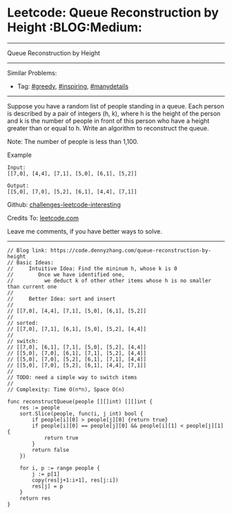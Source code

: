 # Leetcode: Queue Reconstruction by Height     :BLOG:Medium:


---

Queue Reconstruction by Height  

---

Similar Problems:  
-   Tag: [#greedy](https://code.dennyzhang.com/tag/greedy), [#inspiring](https://code.dennyzhang.com/tag/inspiring), [#manydetails](https://code.dennyzhang.com/tag/manydetails)

---

Suppose you have a random list of people standing in a queue. Each person is described by a pair of integers (h, k), where h is the height of the person and k is the number of people in front of this person who have a height greater than or equal to h. Write an algorithm to reconstruct the queue.  

Note: The number of people is less than 1,100.  

Example  

    Input:
    [[7,0], [4,4], [7,1], [5,0], [6,1], [5,2]]
    
    Output:
    [[5,0], [7,0], [5,2], [6,1], [4,4], [7,1]]

Github: [challenges-leetcode-interesting](https://github.com/DennyZhang/challenges-leetcode-interesting/tree/master/queue-reconstruction-by-height)  

Credits To: [leetcode.com](https://leetcode.com/problems/queue-reconstruction-by-height/description/)  

Leave me comments, if you have better ways to solve.  

---

    // Blog link: https://code.dennyzhang.com/queue-reconstruction-by-height
    // Basic Ideas:
    //     Intuitive Idea: Find the mininum h, whose k is 0
    //        Once we have identified one, 
    //          we deduct k of other other items whose h is no smaller than current one
    //
    //     Better Idea: sort and insert
    //
    // [[7,0], [4,4], [7,1], [5,0], [6,1], [5,2]]
    //
    // sorted:
    // [[7,0], [7,1], [6,1], [5,0], [5,2], [4,4]]
    //
    // switch:
    // [[7,0], [6,1], [7,1], [5,0], [5,2], [4,4]]
    // [[5,0], [7,0], [6,1], [7,1], [5,2], [4,4]]
    // [[5,0], [7,0], [5,2], [6,1], [7,1], [4,4]]
    // [[5,0], [7,0], [5,2], [6,1], [4,4], [7,1]]
    //
    // TODO: need a simple way to switch items
    //
    // Complexity: Time O(n*n), Space O(n)
    
    func reconstructQueue(people [][]int) [][]int {
        res := people
        sort.Slice(people, func(i, j int) bool {
            if people[i][0] > people[j][0] {return true}
            if people[i][0] == people[j][0] && people[i][1] < people[j][1] {
                return true
            }
            return false
        })
    
        for i, p := range people {
            j := p[1]
            copy(res[j+1:i+1], res[j:i])
            res[j] = p
        }
        return res
    }